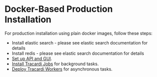 # Docker-Based Production Installation

For production installation using plain docker images, follow these steps:

* Install elastic search - please see elastic search documentation for details
* Install redis - please see elastic search documentation for details
* [Set up API and GUI](../../docker/tracardi_with_docker.md).
* [Install Tracardi Jobs](../../jobs/index.md) for background tasks.
* [Deploy Tracardi Workers](../../workers/installation.md) for asynchronous tasks.


